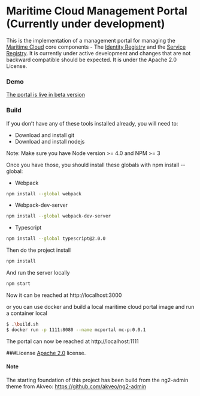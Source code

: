 # Maritime Cloud Management Portal (Currently under development)

This is the implementation of a management portal for managing the [Maritime Cloud](http://maritimecloud.net) core components - The [Identity Registry](https://github.com/MaritimeCloud/IdentityRegistry) and the [Service Registry](https://github.com/MaritimeCloud/mc-serviceregistry). It is currently under active development and changes that are not backward compatible should be expected. It is under the Apache 2.0 License.

### Demo

[The portal is live in beta version](http://management.maritimecloud.net)

### Build

If you don’t have any of these tools installed already, you will need to:

* Download and install git
* Download and install nodejs

Note: Make sure you have Node version >= 4.0 and NPM >= 3

Once you have those, you should install these globals with npm install --global:

* Webpack
```bash
npm install --global webpack
```

* Webpack-dev-server
```bash
npm install --global webpack-dev-server
```
* Typescript
```bash
npm install --global typescript@2.0.0
```

Then do the project install
```bash
npm install
```

And run the server locally
```bash
npm start
```

Now it can be reached at  http://localhost:3000


or you can use docker and build a local maritime cloud portal image and run a container local 
```bash
$ .\build.sh 
$ docker run -p 1111:8080 --name mcportal mc-p:0.0.1 

```

The portal can now be reached at  http://localhost:1111



###License
[Apache 2.0](LICENSE.txt) license.

#### Note

The starting foundation of this project has been build from the ng2-admin theme from Akveo: https://github.com/akveo/ng2-admin
